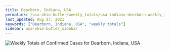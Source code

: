 ```yaml
---
title: Dearborn, Indiana, USA
permalink: /usa-ohio-butler/weekly_totals/usa-indiana-dearborn-weekly_totals.html
last_updated: Aug 27, 2021
keywords: ["Dearborn, Indiana, USA", "weekly totals"]
sidebar: usa-ohio-butler_sidebar
---
```


![Weekly Totals of Confirmed Cases for Dearborn, Indiana, USA](/covid_tracker/images/graphs/usa-indiana-dearborn-weekly_totals_graph.png)
